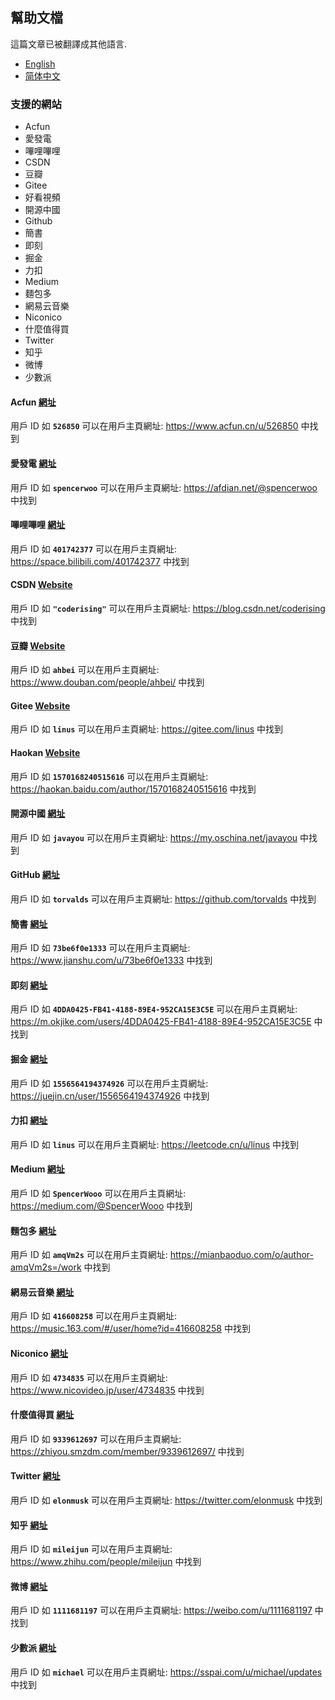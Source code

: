 ## 幫助文檔

這篇文章已被翻譯成其他語言.
- [English](/docs/help.html)
- [简体中文](/docs/help_zh-Hans.html)

### 支援的網站
- Acfun
- 愛發電
- 嗶哩嗶哩
- CSDN
- 豆瓣
- Gitee
- 好看視頻
- 開源中國
- Github
- 簡書
- 即刻
- 掘金
- 力扣
- Medium
- 麵包多
- 網易云音樂
- Niconico
- 什麼值得買
- Twitter
- 知乎
- 微博
- 少數派

#### Acfun [網址](https://www.acfun.cn)
用戶 ID 如 **`526850`** 可以在用戶主頁網址: https://www.acfun.cn/u/526850 中找到

#### 愛發電 [網址](https://afdian.net)
用戶 ID 如 **`spencerwoo`** 可以在用戶主頁網址: https://afdian.net/@spencerwoo 中找到

#### 嗶哩嗶哩 [網址](https://www.bilibili.com)
用戶 ID 如 **`401742377`** 可以在用戶主頁網址: https://space.bilibili.com/401742377 中找到

#### CSDN [Website](https://csdn.net/)
用戶 ID 如 **`"coderising"`** 可以在用戶主頁網址: https://blog.csdn.net/coderising 中找到

#### 豆瓣 [Website](https://douban.com/)
用戶 ID 如  **`ahbei`** 可以在用戶主頁網址: https://www.douban.com/people/ahbei/ 中找到

#### Gitee [Website](https://gitee.com/)
用戶 ID 如  **`linus`** 可以在用戶主頁網址: https://gitee.com/linus 中找到

#### Haokan [Website](https://haokan.baidu.com/)
用戶 ID 如  **`1570168240515616`** 可以在用戶主頁網址: https://haokan.baidu.com/author/1570168240515616 中找到

#### 開源中國 [網址](https://oschina.net)
用戶 ID 如 **`javayou`** 可以在用戶主頁網址: https://my.oschina.net/javayou 中找到

#### GitHub [網址](https://github.com/)
用戶 ID 如 **`torvalds`** 可以在用戶主頁網址: https://github.com/torvalds 中找到

#### 簡書 [網址](https://www.jianshu.com/)
用戶 ID 如 **`73be6f0e1333`** 可以在用戶主頁網址: https://www.jianshu.com/u/73be6f0e1333 中找到

#### 即刻 [網址](https://m.okjike.com/)
用戶 ID 如 **`4DDA0425-FB41-4188-89E4-952CA15E3C5E`** 可以在用戶主頁網址: https://m.okjike.com/users/4DDA0425-FB41-4188-89E4-952CA15E3C5E 中找到

#### 掘金 [網址](https://juejin.cn/)
用戶 ID 如 **`1556564194374926`** 可以在用戶主頁網址: https://juejin.cn/user/1556564194374926 中找到

#### 力扣 [網址](https://leetcode.cn/)
用戶 ID 如 **`linus`** 可以在用戶主頁網址: https://leetcode.cn/u/linus 中找到

#### Medium [網址](https://medium.com/)
用戶 ID 如 **`SpencerWooo`** 可以在用戶主頁網址: https://medium.com/@SpencerWooo 中找到

#### 麵包多 [網址](https://mianbaoduo.com/)
用戶 ID 如 **`amqVm2s`** 可以在用戶主頁網址: https://mianbaoduo.com/o/author-amqVm2s=/work 中找到

#### 網易云音樂 [網址](https://music.163.com/)
用戶 ID 如 **`416608258`** 可以在用戶主頁網址: https://music.163.com/#/user/home?id=416608258 中找到

#### Niconico [網址](https://www.nicovideo.jp/)
用戶 ID 如 **`4734835`** 可以在用戶主頁網址: https://www.nicovideo.jp/user/4734835 中找到

#### 什麼值得買 [網址](https://www.smzdm.com/)
用戶 ID 如 **`9339612697`** 可以在用戶主頁網址: https://zhiyou.smzdm.com/member/9339612697/ 中找到

#### Twitter [網址](https://twitter.com/)
用戶 ID 如 **`elonmusk`** 可以在用戶主頁網址: https://twitter.com/elonmusk 中找到

#### 知乎 [網址](https://www.zhihu.com/)
用戶 ID 如 **`mileijun`** 可以在用戶主頁網址: https://www.zhihu.com/people/mileijun 中找到

#### 微博 [網址](https://weibo.com/)
用戶 ID 如 **`1111681197`** 可以在用戶主頁網址: https://weibo.com/u/1111681197 中找到

#### 少數派 [網址](https://sspai.com/)
用戶 ID 如 **`michael`** 可以在用戶主頁網址: https://sspai.com/u/michael/updates 中找到
